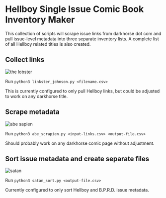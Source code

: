 # Hellboy Single Issue Comic Book Inventory Maker
This collection of scripts will scrape issue links from darkhorse dot com and pull issue-level metadata into three separate inventory lists. A complete list of all Hellboy related titles is also created.

## Collect links

![the lobster](https://static.wikia.nocookie.net/hellboy/images/5/5e/Lobster.jpg/revision/latest/scale-to-width-down/600?cb=20091215025205)

Run `python3 linkster_johnson.py <filename.csv>` 

This is currently configured to only pull Hellboy links, but could be adjusted to work on any darkhorse title.

## Scrape metadata

![abe sapien](https://static.wikia.nocookie.net/hellboy/images/0/08/HonE_Abecover.jpg/revision/latest/scale-to-width-down/500?cb=20121017150954)

Run `python3 abe_scrapien.py <input-links.csv> <output-file.csv>`

Should probably work on any darkhorse comic page without adjustment.

## Sort issue metadata and create separate files

![satan](https://static.wikia.nocookie.net/hellboy/images/d/df/Hellboy_-_Satan.JPG/revision/latest/scale-to-width-down/658?cb=20130206091316)

Run `python3 satan_sort.py <output-file.csv>`

Currently configured to only sort Hellboy and B.P.R.D. issue metadata.